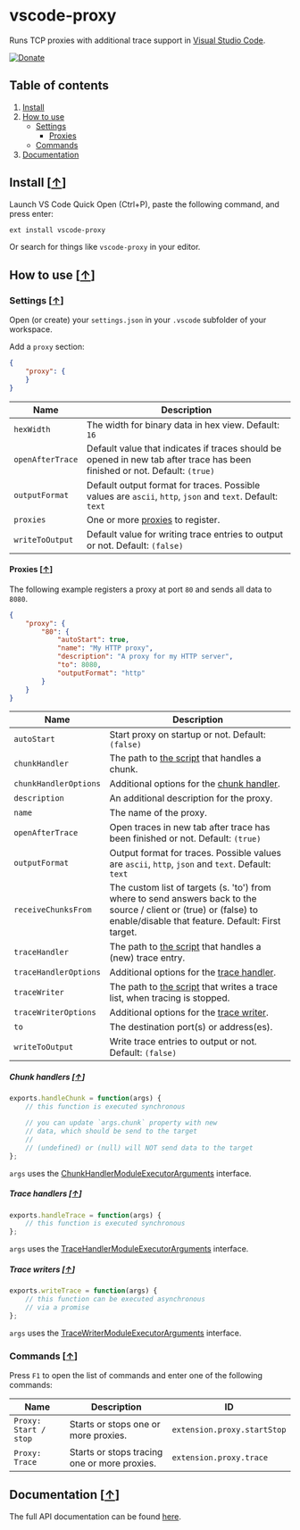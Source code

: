 # vscode-proxy

Runs TCP proxies with additional trace support in [Visual Studio Code](https://code.visualstudio.com/).

[![Donate](https://img.shields.io/badge/Donate-PayPal-green.svg)](https://www.paypal.com/cgi-bin/webscr?cmd=_s-xclick&hosted_button_id=GJJDLPTHEA4BC)

## Table of contents

1. [Install](#install-)
2. [How to use](#how-to-use-)
   * [Settings](#settings-)
     * [Proxies](#proxies-)
   * [Commands](#commands-)
3. [Documentation](#documentation-)

## Install [[&uarr;](#table-of-contents)]

Launch VS Code Quick Open (Ctrl+P), paste the following command, and press enter:

```bash
ext install vscode-proxy
```

Or search for things like `vscode-proxy` in your editor.

## How to use [[&uarr;](#table-of-contents)]

### Settings [[&uarr;](#how-to-use-)]

Open (or create) your `settings.json` in your `.vscode` subfolder of your workspace.

Add a `proxy` section:

```json
{
    "proxy": {
    }
}
```

| Name | Description |
| ---- | --------- |
| `hexWidth` | The width for binary data in hex view. Default: `16` |
| `openAfterTrace` | Default value that indicates if traces should be opened in new tab after trace has been finished or not. Default: `(true)` |
| `outputFormat` | Default output format for traces. Possible values are `ascii`, `http`, `json` and `text`. Default: `text` |
| `proxies` | One or more [proxies](#proxies-) to register. |
| `writeToOutput` | Default value for writing trace entries to output or not. Default: `(false)` |

#### Proxies [[&uarr;](#settings-)]

The following example registers a proxy at port `80` and sends all data to `8080`.

```json
{
    "proxy": {
        "80": {
            "autoStart": true,
            "name": "My HTTP proxy",
            "description": "A proxy for my HTTP server",
            "to": 8080,
            "outputFormat": "http"
        }
    }
}
```

| Name | Description |
| ---- | --------- |
| `autoStart` | Start proxy on startup or not. Default: `(false)` |
| `chunkHandler` | The path to [the script](#chunk-handlers-) that handles a chunk. |
| `chunkHandlerOptions` | Additional options for the [chunk handler](#chunk-handlers-). |
| `description` | An additional description for the proxy. |
| `name` | The name of the proxy. |
| `openAfterTrace` | Open traces in new tab after trace has been finished or not. Default: `(true)` |
| `outputFormat` | Output format for traces. Possible values are `ascii`, `http`, `json` and `text`. Default: `text` |
| `receiveChunksFrom` | The custom list of targets (s. 'to') from where to send answers back to the source / client or (true) or (false) to enable/disable that feature. Default: First target. |
| `traceHandler` | The path to [the script](#trace-handlers-) that handles a (new) trace entry. |
| `traceHandlerOptions` | Additional options for the [trace handler](#trace-handlers-). |
| `traceWriter` | The path to [the script](#trace-writers-) that writes a trace list, when tracing is stopped. |
| `traceWriterOptions` | Additional options for the [trace writer](#trace-writers-). |
| `to` | The destination port(s) or address(es). |
| `writeToOutput` | Write trace entries to output or not. Default: `(false)` |

##### Chunk handlers [[&uarr;](#proxies-)]

```javascript
exports.handleChunk = function(args) {
    // this function is executed synchronous

    // you can update `args.chunk` property with new
    // data, which should be send to the target
    // 
    // (undefined) or (null) will NOT send data to the target
};
```

`args` uses the [ChunkHandlerModuleExecutorArguments](https://mkloubert.github.io/vscode-proxy/interfaces/_contracts_.chunkhandlermoduleexecutorarguments.html) interface.

##### Trace handlers [[&uarr;](#proxies-)]

```javascript
exports.handleTrace = function(args) {
    // this function is executed synchronous
};
```

`args` uses the [TraceHandlerModuleExecutorArguments](https://mkloubert.github.io/vscode-proxy/interfaces/_contracts_.tracehandlermoduleexecutorarguments.html) interface.

##### Trace writers [[&uarr;](#proxies-)]

```javascript
exports.writeTrace = function(args) {
    // this function can be executed asynchronous
    // via a promise
};
```

`args` uses the [TraceWriterModuleExecutorArguments](https://mkloubert.github.io/vscode-proxy/interfaces/_contracts_.tracewritermoduleexecutorarguments.html) interface.

### Commands [[&uarr;](#how-to-use-)]

Press `F1` to open the list of commands and enter one of the following commands:

| Name | Description | ID | 
| ---- | --------- | --------- | 
| `Proxy: Start / stop` | Starts or stops one or more proxies. | `extension.proxy.startStop` | 
| `Proxy: Trace` | Starts or stops tracing one or more proxies. | `extension.proxy.trace` | 

## Documentation [[&uarr;](#table-of-contents)]

The full API documentation can be found [here](https://mkloubert.github.io/vscode-proxy/).
